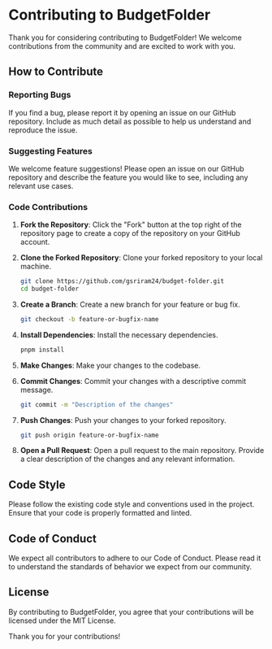 # Contributing to BudgetFolder

Thank you for considering contributing to BudgetFolder! We welcome contributions from the community and are excited to work with you.

## How to Contribute

### Reporting Bugs

If you find a bug, please report it by opening an issue on our GitHub repository. Include as much detail as possible to help us understand and reproduce the issue.

### Suggesting Features

We welcome feature suggestions! Please open an issue on our GitHub repository and describe the feature you would like to see, including any relevant use cases.

### Code Contributions

1. **Fork the Repository**: Click the "Fork" button at the top right of the repository page to create a copy of the repository on your GitHub account.

2. **Clone the Forked Repository**: Clone your forked repository to your local machine.

   ```sh
   git clone https://github.com/gsriram24/budget-folder.git
   cd budget-folder
   ```

3. **Create a Branch**: Create a new branch for your feature or bug fix.

   ```sh
   git checkout -b feature-or-bugfix-name
   ```

4. **Install Dependencies**: Install the necessary dependencies.

   ```sh
   pnpm install
   ```

5. **Make Changes**: Make your changes to the codebase.

6. **Commit Changes**: Commit your changes with a descriptive commit message.

   ```sh
   git commit -m "Description of the changes"
   ```

7. **Push Changes**: Push your changes to your forked repository.

   ```sh
   git push origin feature-or-bugfix-name
   ```

8. **Open a Pull Request**: Open a pull request to the main repository. Provide a clear description of the changes and any relevant information.

## Code Style

Please follow the existing code style and conventions used in the project. Ensure that your code is properly formatted and linted.

## Code of Conduct

We expect all contributors to adhere to our Code of Conduct. Please read it to understand the standards of behavior we expect from our community.

## License

By contributing to BudgetFolder, you agree that your contributions will be licensed under the MIT License.

Thank you for your contributions!
